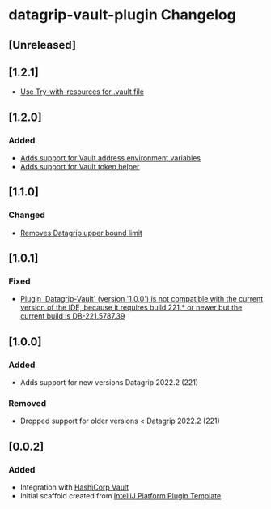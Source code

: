 <!-- Keep a Changelog guide -> https://keepachangelog.com -->

# datagrip-vault-plugin Changelog

## [Unreleased]

## [1.2.1]
- [Use Try-with-resources for .vault file](https://github.com/premium-minds/datagrip-vault-plugin/commit/f7ea6c7e5e02a0453c948573b9629a05eeaa0ded)

## [1.2.0]
### Added
- [Adds support for Vault address environment variables](https://github.com/premium-minds/datagrip-vault-plugin/pull/9)
- [Adds support for Vault token helper](https://github.com/premium-minds/datagrip-vault-plugin/pull/11)

## [1.1.0]
### Changed
- [Removes Datagrip upper bound limit](https://github.com/premium-minds/datagrip-vault-plugin/commit/41b818116c77dc00ae22b9922dc7f926912440fc)

## [1.0.1]
### Fixed
- [Plugin 'Datagrip-Vault' (version '1.0.0') is not compatible with the current version of the IDE, because it requires build 221.* or newer but the current build is DB-221.5787.39](https://github.com/premium-minds/datagrip-vault-plugin/issues/4)

## [1.0.0]
### Added
- Adds support for new versions Datagrip 2022.2 (221)

### Removed
- Dropped support for older versions < Datagrip 2022.2 (221)

## [0.0.2]
### Added
- Integration with [HashiCorp Vault](https://www.vaultproject.io/)
- Initial scaffold created from [IntelliJ Platform Plugin Template](https://github.com/JetBrains/intellij-platform-plugin-template)
